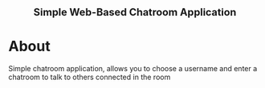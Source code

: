 <p align="center" style="font-size: 20px; font-weight: bold">
    Simple Web-Based Chatroom Application
</p>

# About
Simple chatroom application, allows you to choose a username and enter a chatroom to talk to others connected in the room
